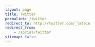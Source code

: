 ```yaml
---
layout: page
title: Twitter
permalink: /twitter
redirect_to: http://twitter.com/_lateio
redirect_from:
    - /social/twitter
sitemap: false
---
```

